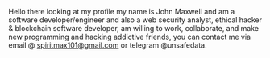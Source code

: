 Hello there looking at my profile my name is John Maxwell and am a software developer/engineer and also a web security analyst, ethical hacker & blockchain software developer, am willing to work, collaborate, and make new programming and hacking addictive friends, you can contact me via email @ spiritmax101@gmail.com or telegram @unsafedata.

<!---
BRAINIAC22/BRAINIAC22 is a ✨ special ✨ repository because its `README.md` (this file) appears on your GitHub profile.
You can click the Preview link to take a look at your changes.
--->
